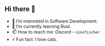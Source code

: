 ## Hi there 👋

- 👀 I’m interested in Software Development.
- 🌱 I’m currently learning Rust.
- 📫 How to reach me: Discord - `ninofischer`
- ⚡ Fun fact: I love cats.
